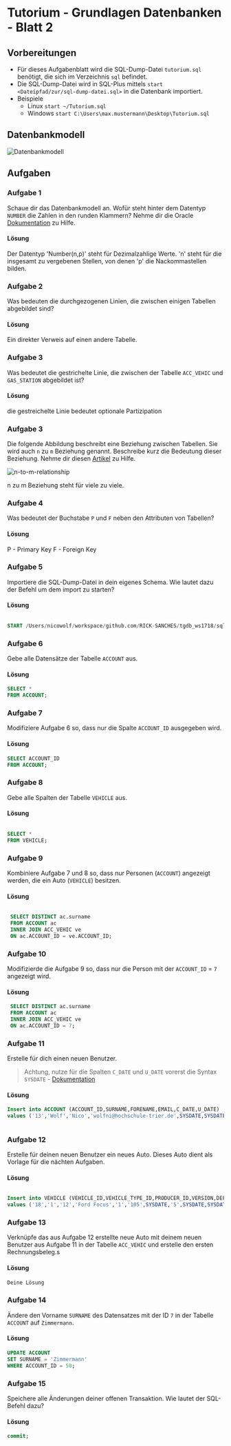# Tutorium - Grundlagen Datenbanken - Blatt 2

## Vorbereitungen
* Für dieses Aufgabenblatt wird die SQL-Dump-Datei `tutorium.sql` benötigt, die sich im Verzeichnis `sql` befindet.
* Die SQL-Dump-Datei wird in SQL-Plus mittels `start <Dateipfad/zur/sql-dump-datei.sql>` in die Datenbank importiert.
* Beispiele
  * Linux `start ~/Tutorium.sql`
  * Windows `start C:\Users\max.mustermann\Desktop\Tutorium.sql`

## Datenbankmodell
![Datenbankmodell](./img/datamodler_schema.png)

## Aufgaben

### Aufgabe 1
Schaue dir das Datenbankmodell an. Wofür steht hinter dem Datentyp `NUMBER` die Zahlen in den runden Klammern?
Nehme dir die Oracle [Dokumentation](https://docs.oracle.com/cd/B28359_01/server.111/b28318/datatype.htm#CNCPT012) zu Hilfe.

#### Lösung

Der Datentyp 'Number(n,p)' steht für Dezimalzahlige Werte. 'n' steht für die insgesamt zu vergebenen Stellen, von denen 'p' die Nackommastellen bilden.

### Aufgabe 2
Was bedeuten die durchgezogenen Linien, die zwischen einigen Tabellen abgebildet sind?

#### Lösung
Ein direkter Verweis auf einen andere Tabelle.
### Aufgabe 3
Was bedeutet die gestrichelte Linie, die zwischen der Tabelle `ACC_VEHIC` und `GAS_STATION` abgebildet ist?

#### Lösung

die gestreichelte Linie bedeutet optionale Partizipation
### Aufgabe 3
Die folgende Abbildung beschreibt eine Beziehung zwischen Tabellen. Sie wird auch `n` zu `m` Beziehung genannt. Beschreibe kurz die Bedeutung dieser Beziehung.
Nehme dir diesen [Artikel](https://glossar.hs-augsburg.de/Beziehungstypen) zu Hilfe.

![n-to-m-relationship](./img/n-to-m-relationship.png)

n zu m Beziehung steht für viele zu viele. 
### Aufgabe 4
Was bedeutet der Buchstabe `P` und `F` neben den Attributen von Tabellen?

#### Lösung

P - Primary Key
F - Foreign Key

### Aufgabe 5
Importiere die SQL-Dump-Datei in dein eigenes Schema. Wie lautet dazu der Befehl um dem import zu starten?

#### Lösung
```sql

START /Users/nicowolf/workspace/github.com/RICK-SANCHES/tgdb_ws1718/sql/tutorium.sql
```

### Aufgabe 6
Gebe alle Datensätze der Tabelle `ACCOUNT` aus.

#### Lösung
```sql
SELECT * 
FROM ACCOUNT;

```

### Aufgabe 7
Modifiziere Aufgabe 6 so, dass nur die Spalte `ACCOUNT_ID` ausgegeben wird.

#### Lösung
```sql
SELECT ACCOUNT_ID
FROM ACCOUNT;

```

### Aufgabe 8
Gebe alle Spalten der Tabelle `VEHICLE` aus.

#### Lösung
```sql

SELECT *
FROM VEHICLE;
```

### Aufgabe 9
Kombiniere Aufgabe 7 und 8 so, dass nur Personen (`ACCOUNT`) angezeigt werden, die ein Auto (`VEHICLE`) besitzen.

#### Lösung
```sql

 SELECT DISTINCT ac.surname 
 FROM ACCOUNT ac
 INNER JOIN ACC_VEHIC ve 
 ON ac.ACCOUNT_ID = ve.ACCOUNT_ID;

```

### Aufgabe 10
Modifizierde die Aufgabe 9 so, dass nur die Person mit der `ACCOUNT_ID` = `7` angezeigt wird.

#### Lösung
```sql
 SELECT DISTINCT ac.surname 
 FROM ACCOUNT ac
 INNER JOIN ACC_VEHIC ve 
 ON ac.ACCOUNT_ID = 7;
```

### Aufgabe 11
Erstelle für dich einen neuen Benutzer.
> Achtung, nutze für die Spalten `C_DATE` und `U_DATE` vorerst die Syntax `SYSDATE` - [Dokumentation](https://docs.oracle.com/cd/B19306_01/server.102/b14200/functions172.htm)

#### Lösung
```sql
Insert into ACCOUNT (ACCOUNT_ID,SURNAME,FORENAME,EMAIL,C_DATE,U_DATE) 
values ('13','Wolf','Nico','wolfni@hochschule-trier.de',SYSDATE,SYSDATE);



```

### Aufgabe 12
Erstelle für deinen neuen Benutzer ein neues Auto. Dieses Auto dient als Vorlage für die nächten Aufgaben.

#### Lösung
```sql

Insert into VEHICLE (VEHICLE_ID,VEHICLE_TYPE_ID,PRODUCER_ID,VERSION,DEFAULT_GAS_ID,PS,BUILD_YEAR,DOORS,C_DATE,U_DATE) 
values ('18','1','12','Ford Focus','1','105',SYSDATE,'5',SYSDATE,SYSDATE);

```

### Aufgabe 13
Verknüpfe das aus Aufgabe 12 erstellte neue Auto mit deinem neuen Benutzer aus Aufgabe 11 in der Tabelle `ACC_VEHIC` und erstelle den ersten Rechnungsbeleg.s

#### Lösung
```sql
Deine Lösung
```

### Aufgabe 14
Ändere den Vorname `SURNAME` des Datensatzes mit der ID `7` in der Tabelle `ACCOUNT` auf `Zimmermann`.

#### Lösung
```sql
UPDATE ACCOUNT
SET SURNAME = 'Zimmermann'
WHERE ACCOUNT_ID = 50;


```

### Aufgabe 15
Speichere alle Änderungen deiner offenen Transaktion. Wie lautet der SQL-Befehl dazu?

#### Lösung
```sql
commit;

```
